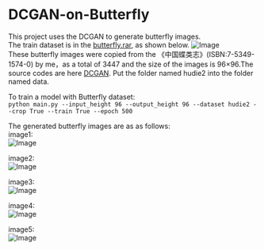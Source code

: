 # DCGAN-on-Butterfly
This project uses the DCGAN to generate butterfly images.  
The train dataset is in the [butterfly.rar](https://github.com/gg1036419175/DCGAN-on-Butterfly/blob/master/Butterfly.rar), as shown below. 
![Image](https://raw.githubusercontent.com/gg1036419175/DCGAN-on-Butterfly/master/TrainDataset.jpg)  
These butterfly images were copied from the 《中国蝶类志》(ISBN:7-5349-1574-0) by me，as a total of 3447 and the size of the images is 96×96.The source codes are here [DCGAN](https://github.com/carpedm20/DCGAN-tensorflow). Put the folder named hudie2 into the folder named data.  
  
To train a model with Butterfly dataset:  
`python main.py --input_height 96 --output_height 96 --dataset hudie2 --crop True --train True --epoch 500`  
  
The generated butterfly images are as as follows:  
image1:  
![Image](https://github.com/gg1036419175/DCGAN-on-Butterfly/blob/master/generated%20image1.png) 
  
image2:  
![Image](https://github.com/gg1036419175/DCGAN-on-Butterfly/blob/master/generated%20image2.png)  
  
image3:  
![Image](https://github.com/gg1036419175/DCGAN-on-Butterfly/blob/master/generated%20image3.png)  
  
image4:  
![Image](https://github.com/gg1036419175/DCGAN-on-Butterfly/blob/master/generated%20image4.png)  
  
image5:  
![Image](https://github.com/gg1036419175/DCGAN-on-Butterfly/blob/master/generated%20image5.png)  


